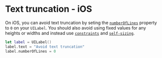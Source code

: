 # Text truncation - iOS

On iOS, you can avoid text truncation by seting the [`numberOfLines`](https://developer.apple.com/documentation/uikit/uilabel/1620539-numberoflines/) property to `0` on your `UILabel`. You should also avoid using fixed values for any heights or widths and instead use [`constraints`](https://developer.apple.com/library/archive/documentation/UserExperience/Conceptual/AutolayoutPG/WorkingwithConstraintsinInterfaceBuidler.html) and [`self-sizing`](https://developer.apple.com/documentation/uikit/uifont/creating_self-sizing_table_view_cells).

```swift
let label = UILabel()
label.text = "Avoid text truncation"
label.numberOfLines = 0
```
